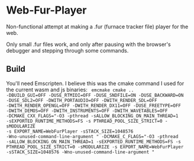 # Web-Fur-Player
Non-functional attempt at making a .fur (furnace tracker file) player for the web.

Only small .fur files work, and only after pausing with the browser's debugger and stepping through some commands.

## Build
You'll need Emscripten. I believe this was the cmake command I used for the current wasm and js binaries:
<code>
emcmake cmake .. -DBUILD_GUI=OFF -DUSE_RTMIDI=OFF -DUSE_SNDFILE=ON -DUSE_BACKWARD=ON -DUSE_SDL2=OFF -DWITH_PORTAUDIO=OFF -DWITH_RENDER_SDL=OFF -DWITH_RENDER_OPENGL=OFF -DWITH_RENDER_DX11=OFF -DUSE_FREETYPE=OFF -DWITH_DEMOS=OFF -DWITH_INSTRUMENTS=OFF -DWITH_WAVETABLES=OFF -DCMAKE_CXX_FLAGS="-O3 -pthread -sALLOW_BLOCKING_ON_MAIN_THREAD=1 -sEXPORTED_RUNTIME_METHODS=FS -s PTHREAD_POOL_SIZE_STRICT=0 -sMODULARIZE -s EXPORT_NAME=WebFurPlayer -sSTACK_SIZE=1048576 -Wno-unused-command-line-argument " -DCMAKE_C_FLAGS="-O3 -pthread -sALLOW_BLOCKING_ON_MAIN_THREAD=1 -sEXPORTED_RUNTIME_METHODS=FS -s PTHREAD_POOL_SIZE_STRICT=0 -sMODULARIZE -s EXPORT_NAME=WebFurPlayer -sSTACK_SIZE=1048576 -Wno-unused-command-line-argument "
</code>
